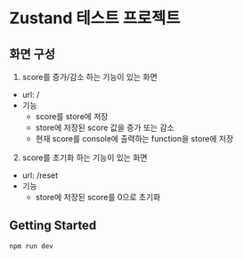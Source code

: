 # Zustand 테스트 프로젝트

## 화면 구성

1. score를 증가/감소 하는 기능이 있는 화면

- url: /
- 기능
  - score를 store에 저장
  - store에 저장된 score 값을 증가 또는 감소
  - 현재 score를 console에 출력하는 function을 store에 저장

2. score를 초기화 하는 기능이 있는 화면

- url: /reset
- 기능
  - store에 저장된 score를 0으로 초기화

## Getting Started

```bash
npm run dev
```
